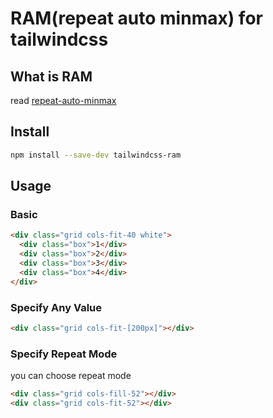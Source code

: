 # RAM(repeat auto minmax) for tailwindcss

## What is RAM

read [repeat-auto-minmax](https://web.dev/patterns/layout/repeat-auto-minmax?hl=zh-cn)

## Install

```sh
npm install --save-dev tailwindcss-ram
```

## Usage

### Basic

```html
<div class="grid cols-fit-40 white">
  <div class="box">1</div>
  <div class="box">2</div>
  <div class="box">3</div>
  <div class="box">4</div>
</div>
```

### Specify Any Value

```html
<div class="grid cols-fit-[200px]"></div>
```

### Specify Repeat Mode

you can choose repeat mode

```html
<div class="grid cols-fill-52"></div>
<div class="grid cols-fit-52"></div>
```
